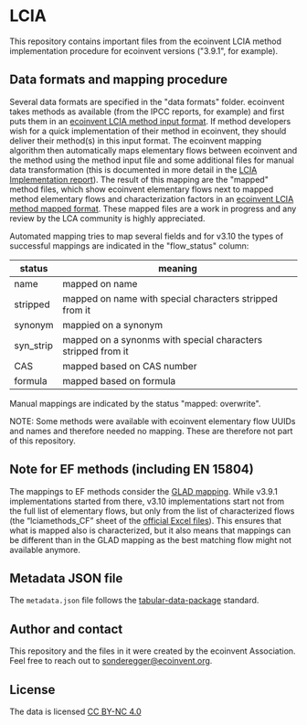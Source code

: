 # LCIA
This repository contains important files from the ecoinvent LCIA method implementation procedure for ecoinvent versions ("3.9.1", for example). 
## Data formats and mapping procedure
Several data formats are specified in the "data formats" folder. ecoinvent takes methods as available (from the IPCC reports, for example) and first puts them in an [ecoinvent LCIA method input format](data_formats/ecoinvent_lcia_method_input_format.md). If method developers wish for a quick implementation of their method in ecoinvent, they should deliver their method(s) in this input format. The ecoinvent mapping algorithm then automatically maps elementary flows between ecoinvent and the method using the method input file and some additional files for manual data transformation (this is documented in more detail in the [LCIA Implementation report](https://ecoinvent.org/wp-content/uploads/2022/12/LCIA_implementation_3.9-and-3.9.1.pdf)). The result of this mapping are the "mapped" method files, which show ecoinvent elementary flows next to mapped method elementary flows and characterization factors in an [ecoinvent LCIA method mapped format](data_formats/ecoinvent_lcia_method_mapped_format.md). These mapped files are a work in progress and any review by the LCA community is highly appreciated.

Automated mapping tries to map several fields and for v3.10 the types of successful mappings are indicated in the "flow_status" column:

|status		|meaning|
|---		|---|
|name		|mapped on name|
|stripped	|mapped on name with special characters stripped from it|
|synonym	|mappied on a synonym|
|syn_strip	|mapped on a synonms with special characters stripped from it|
|CAS		|mapped based on CAS number|
|formula	|mapped based on formula|

Manual mappings are indicated by the status "mapped: overwrite".

NOTE: Some methods were available with ecoinvent elementary flow UUIDs and names and therefore needed no mapping. These are therefore not part of this repository.

## Note for EF methods (including EN 15804)
The mappings to EF methods consider the [GLAD mapping](https://github.com/UNEP-Economy-Division/GLAD-ElementaryFlowResources/blob/master/Mapping/Output/Mapped_files/ecoinventEFv3.7-ILCD-EFv3.0.xlsx). While v3.9.1 implementations started from there, v3.10 implementations start not from the full list of elementary flows, but only from the list of characterized flows (the “lciamethods_CF” sheet of the [official Excel files](https://eplca.jrc.ec.europa.eu/permalink/EF3_1/EF-LCIAMethod_CF(EF-v3.1).xlsx)). This ensures that what is mapped also is characterized, but it also means that mappings can be different than in the GLAD mapping as the best matching flow might not available anymore.

## Metadata JSON file
The ```metadata.json``` file follows the [tabular-data-package](https://dataprotocols.org/tabular-data-package/) standard.
## Author and contact
This repository and the files in it were created by the ecoinvent Association. Feel free to reach out to sonderegger@ecoinvent.org.
## License
The data is licensed [CC BY-NC 4.0](https://creativecommons.org/licenses/by-nc/4.0/)
